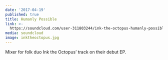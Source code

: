 ```yaml
---
date: '2017-04-19'
published: true
title: Humanly Possible
link: >-
  https://soundcloud.com/user-311803244/ink-the-octopus-humanly-possible?in=user-311803244/sets/ink-the-octopus
media: soundcloud
image: inktheoctopus.jpg
---
```

Mixer for folk duo Ink the Octopus’ track on their debut EP.
